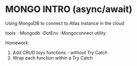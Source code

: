  # MONGO INTRO (async/await)

 Using MongoDB to connect to Atlas instance in the cloud

 tools:
 -Mongodb
 -DotEnv
 -Mongoconnect utility

 Homework:

1. Add CRUD toys functions - without Try Catch
2. Wrap each function within a Try Catch